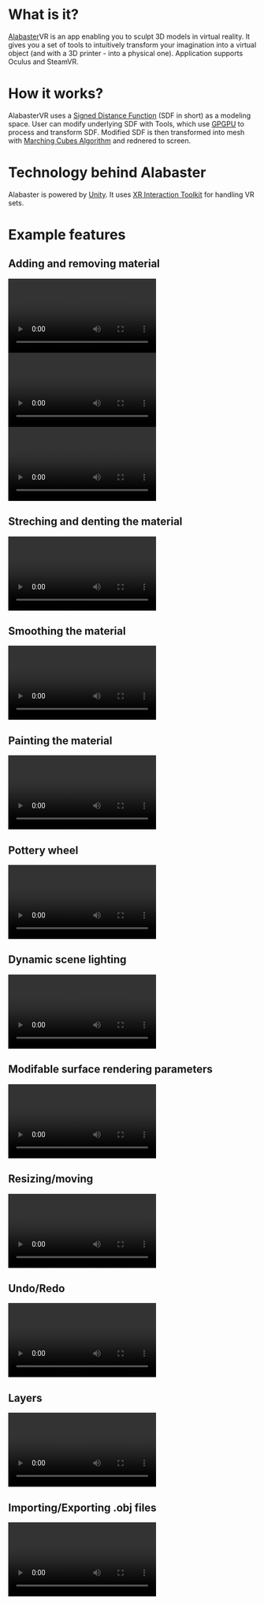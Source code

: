 # What is it?
[Alabaster](https://en.wikipedia.org/wiki/Alabaster)VR is an app enabling you to sculpt 3D models in virtual reality. It gives you a set of tools to intuitively transform your imagination into a virtual object (and with a 3D printer - into a physical one). Application supports Oculus and SteamVR.
# How it works?
AlabasterVR uses a [Signed Distance Function](https://en.wikipedia.org/wiki/Signed_distance_function) (SDF in short) as a modeling space. User can modify underlying SDF with Tools, which use [GPGPU](https://en.wikipedia.org/wiki/General-purpose_computing_on_graphics_processing_units) to process and transform SDF. Modified SDF is then transformed into mesh with [Marching Cubes Algorithm](https://en.wikipedia.org/wiki/Marching_cubes) and rednered to screen.

# Technology behind Alabaster
Alabaster is powered by [Unity](https://unity.com/). It uses [XR Interaction Toolkit](https://docs.unity3d.com/Packages/com.unity.xr.interaction.toolkit@0.9/manual/index.html) for handling VR sets.
# Example features

## Adding and removing material
![](Videos/material-tool-add.mp4)
![](Videos/material-tool-remove.mp4)
![](Videos/material-tool-color.mp4)

## Streching and denting the material
![](Videos/move-tool.mp4)

## Smoothing the material
![](Videos/smooth-tool.mp4)

## Painting the material
![](Videos/paint-tool.mp4)

## Pottery wheel
![](Videos/pottery-wheel.mp4)

## Dynamic scene lighting
![](Videos/scene-light.mp4)

## Modifable surface rendering parameters
![](Videos/render-types.mp4)

## Resizing/moving
![](Videos/resizing-moving.mp4)

## Undo/Redo
![](Videos/undo-redo.mp4)

## Layers
![](Videos/layers.mp4)

## Importing/Exporting .obj files
![](Videos/import.mp4)
